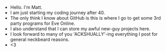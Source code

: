 - Hello. I'm Matt.
 - I am just starting my coding journey after 40.
 - The only think I know about GitHub is this is where I go to get some 3rd party programs for Eve Online.
 - I also understand that I can store my awful new-guy projects here.
 - I look forward to many of you 'ACKSHUALLY'-ing everything I post for general neckbeard reasons.
 - <3

<!---
JustAverageMatt/JustAverageMatt is a ✨ special ✨ repository because its `README.md` (this file) appears on your GitHub profile.
You can click the Preview link to take a look at your changes.
--->
